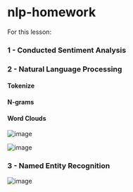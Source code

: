 # nlp-homework

For this lesson:
### 1 - Conducted Sentiment Analysis

### 2 - Natural Language Processing

#### Tokenize

#### N-grams

#### Word Clouds
![image](https://user-images.githubusercontent.com/88946367/158029663-37bf5bd6-ed00-44fa-a929-389e1574aeb0.png)

![image](https://user-images.githubusercontent.com/88946367/158029680-32ff8882-dc99-4694-8c7f-0598e3220656.png)


### 3 - Named Entity Recognition

![image](https://user-images.githubusercontent.com/88946367/158029730-53bb243d-2614-4d42-8616-ed89b3bb71d6.png)
